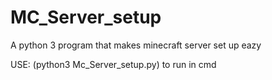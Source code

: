 # MC_Server_setup
A python 3 program that makes minecraft server set up eazy


USE: (python3 Mc_Server_setup.py) to run in cmd 

